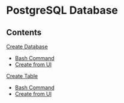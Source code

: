 PostgreSQL Database
===========

## Contents
[Create Database](section/create-database.md) <br>
   - [Bash Command](section/create-database.md#Create-using-Bash-Command)<br>
   - [Create from UI](section/create-database.md#Create-from-UI )<br>

[Create Table](section/create-table.md) <br>
   - [Bash Command](section/create-table.md#Create-using-Bash-Command)<br>
   - [Create from UI](section/create-table.md#Create-from-UI )<br>
   
